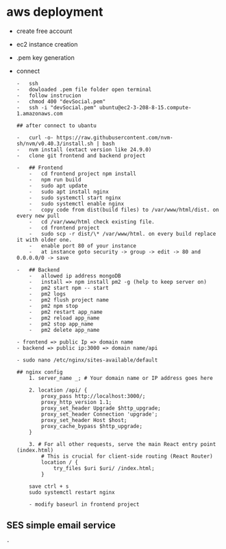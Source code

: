 # aws deployment

-   create free account
-   ec2 instance creation
-   .pem key generation
-   connect

        -   ssh
        -   dowloaded .pem file folder open terminal
        -   follow instrucion
        -   chmod 400 "devSocial.pem"
        -   ssh -i "devSocial.pem" ubuntu@ec2-3-208-8-15.compute-1.amazonaws.com

        ## after connect to ubantu

        -   curl -o- https://raw.githubusercontent.com/nvm-sh/nvm/v0.40.3/install.sh | bash
        -   nvm install (extact version like 24.9.0)
        -   clone git frontend and backend project

        -   ## Frontend
            -   cd frontend project npm install
            -   npm run build
            -   sudo apt update
            -   sudo apt install nginx
            -   sudo systemctl start nginx
            -   sudo systemctl enable nginx
            -   copy code from dist(build files) to /var/www/html/dist. on every new pull
            -   cd /var/www/html check existing file.
            -   cd frontend project
            -   sudo scp -r dist/\* /var/www/html. on every build replace it with older one.
            -   enable port 80 of your instance
            -   at instance goto security -> group -> edit -> 80 and 0.0.0.0/0 -> save

        -   ## Backend
            -   allowed ip address mongoDB
            -   install => npm install pm2 -g (help to keep server on)
            -   pm2 start npm -- start
            -   pm2 logs
            -   pm2 flush project name
            -   pm2 npm stop
            -   pm2 restart app_name
            -   pm2 reload app_name
            -   pm2 stop app_name
            -   pm2 delete app_name

        - frontend => public Ip => domain name
        - backend => public ip:3000 => domain name/api

        - sudo nano /etc/nginx/sites-available/default

        ## nginx config
            1. server_name _; # Your domain name or IP address goes here

            2. location /api/ {
                proxy_pass http://localhost:3000/;
                proxy_http_version 1.1;
                proxy_set_header Upgrade $http_upgrade;
                proxy_set_header Connection 'upgrade';
                proxy_set_header Host $host;
                proxy_cache_bypass $http_upgrade;
            }

            3. # For all other requests, serve the main React entry point (index.html)
                # This is crucial for client-side routing (React Router)
                location / {
                    try_files $uri $uri/ /index.html;
                }

            save ctrl + s
            sudo systemctl restart nginx

            - modify baseurl in frontend project

## SES simple email service

    -
